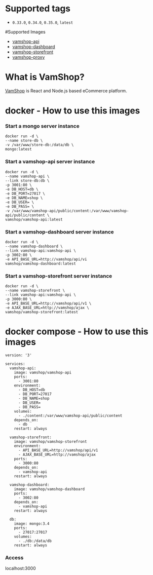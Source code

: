 # Supported tags

- ```0.33.0```, ```0.34.0```, ```0.35.0```, ```latest```

#Supported Images

- [vamshop-api](https://github.com/vamshop/vamshop-docker/blob/master/vamshop-api/README.md)
- [vamshop-dashboard](https://github.com/vamshop/vamshop-docker/blob/master/vamshop-dashboard/README.md)
- [vamshop-storefront](https://github.com/vamshop/vamshop-docker/blob/master/vamshop-storefront/README.md)
- [vamshop-proxy](https://github.com/vamshop/vamshop-docker/blob/master/vamshop-proxy/README.md)


# What is VamShop?
[VamShop](https://github.com/vamshop/vamshop-api) is React and Node.js based eCommerce platform.

# docker - How to use this images

### Start a mongo server instance

```shell
docker run -d \
--name store-db \
-v /var/www/store-db:/data/db \
mongo:latest
```

### Start a vamshop-api server instance

```shell
docker run -d \
--name vamshop-api \
--link store-db:db \
-p 3001:80 \
-e DB_HOST=db \
-e DB_PORT=27017 \
-e DB_NAME=shop \
-e DB_USER= \
-e DB_PASS= \
-v /var/www/vamshop-api/public/content:/var/www/vamshop-api/public/content \
vamshop/vamshop-api:latest
```

### Start a vamshop-dashboard server instance

```shell
docker run -d \
--name vamshop-dashboard \
--link vamshop-api:vamshop-api \
-p 3002:80 \
-e API_BASE_URL=http://vamshop/api/vi
vamshop/vamshop-dashboard:latest
```

### Start a vamshop-storefront server instance

```shell
docker run -d \
--name vamshop-storefront \
--link vamshop-api:vamshop-api \
-p 3000:80 \
-e API_BASE_URL=http://vamshop/api/v1 \ 
-e AJAX_BASE_URL=http://vamshop/ajax \ 
vamshop/vamshop-storefront:latest
```

# docker compose - How to use this images

```shell
version: '3'

services:
  vamshop-api:
    image: vamshop/vamshop-api
    ports:
      - 3001:80
    environment:
      - DB_HOST=db
      - DB_PORT=27017
      - DB_NAME=shop
      - DB_USER=
      - DB_PASS=
    volumes:
      - ./content:/var/www/vamshop-api/public/content
    depends_on:
      - db
    restart: always

  vamshop-storefront:
    image: vamshop/vamshop-storefront
    environment:
      - API_BASE_URL=http://vamshop/api/v1
      - AJAX_BASE_URL=http://vamshop/ajax
    ports:
      - 3000:80
    depends_on:
      - vamshop-api
    restart: always

  vamshop-dashboard:
    image: vamshop/vamshop-dashboard
    ports:
      - 3002:80
    depends_on:
      - vamshop-api
    restart: always

  db:
    image: mongo:3.4
    ports:
      - 27017:27017
    volumes:
      - ./db:/data/db
    restart: always
```

### Access

localhost:3000
